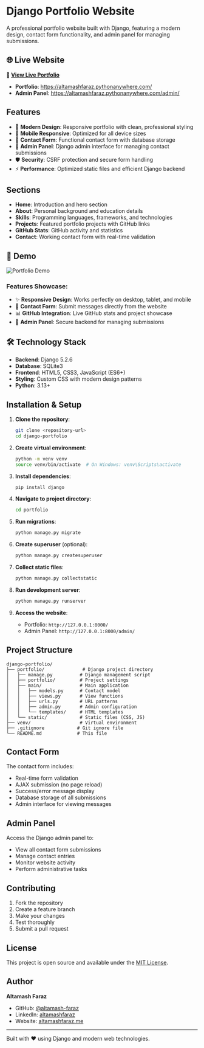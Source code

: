 # Django Portfolio Website

A professional portfolio website built with Django, featuring a modern design, contact form functionality, and admin panel for managing submissions.

## 🌐 Live Website

**🚀 [View Live Portfolio](https://altamashfaraz.pythonanywhere.com/)**

- **Portfolio**: https://altamashfaraz.pythonanywhere.com/
- **Admin Panel**: https://altamashfaraz.pythonanywhere.com/admin/

## Features

- 🎨 **Modern Design**: Responsive portfolio with clean, professional styling
- 📱 **Mobile Responsive**: Optimized for all device sizes
- 📧 **Contact Form**: Functional contact form with database storage
- 🔧 **Admin Panel**: Django admin interface for managing contact submissions
- 🛡️ **Security**: CSRF protection and secure form handling
- ⚡ **Performance**: Optimized static files and efficient Django backend

## Sections

- **Home**: Introduction and hero section
- **About**: Personal background and education details
- **Skills**: Programming languages, frameworks, and technologies
- **Projects**: Featured portfolio projects with GitHub links
- **GitHub Stats**: GitHub activity and statistics
- **Contact**: Working contact form with real-time validation

## 📱 Demo

![Portfolio Demo](https://img.shields.io/badge/Status-Live-brightgreen)

### Features Showcase:
- ✨ **Responsive Design**: Works perfectly on desktop, tablet, and mobile
- 🎯 **Contact Form**: Submit messages directly from the website
- 📊 **GitHub Integration**: Live GitHub stats and project showcase
- 🔐 **Admin Panel**: Secure backend for managing submissions

## 🛠️ Technology Stack

- **Backend**: Django 5.2.6
- **Database**: SQLite3
- **Frontend**: HTML5, CSS3, JavaScript (ES6+)
- **Styling**: Custom CSS with modern design patterns
- **Python**: 3.13+

## Installation & Setup

1. **Clone the repository**:
   ```bash
   git clone <repository-url>
   cd django-portfolio
   ```

2. **Create virtual environment**:
   ```bash
   python -m venv venv
   source venv/bin/activate  # On Windows: venv\Scripts\activate
   ```

3. **Install dependencies**:
   ```bash
   pip install django
   ```

4. **Navigate to project directory**:
   ```bash
   cd portfolio
   ```

5. **Run migrations**:
   ```bash
   python manage.py migrate
   ```

6. **Create superuser** (optional):
   ```bash
   python manage.py createsuperuser
   ```

7. **Collect static files**:
   ```bash
   python manage.py collectstatic
   ```

8. **Run development server**:
   ```bash
   python manage.py runserver
   ```

9. **Access the website**:
   - Portfolio: `http://127.0.0.1:8000/`
   - Admin Panel: `http://127.0.0.1:8000/admin/`

## Project Structure

```
django-portfolio/
├── portfolio/              # Django project directory
│   ├── manage.py          # Django management script
│   ├── portfolio/         # Project settings
│   ├── main/              # Main application
│   │   ├── models.py      # Contact model
│   │   ├── views.py       # View functions
│   │   ├── urls.py        # URL patterns
│   │   ├── admin.py       # Admin configuration
│   │   └── templates/     # HTML templates
│   └── static/            # Static files (CSS, JS)
├── venv/                  # Virtual environment
├── .gitignore            # Git ignore file
└── README.md             # This file
```

## Contact Form

The contact form includes:
- Real-time form validation
- AJAX submission (no page reload)
- Success/error message display
- Database storage of all submissions
- Admin interface for viewing messages

## Admin Panel

Access the Django admin panel to:
- View all contact form submissions
- Manage contact entries
- Monitor website activity
- Perform administrative tasks

## Contributing

1. Fork the repository
2. Create a feature branch
3. Make your changes
4. Test thoroughly
5. Submit a pull request

## License

This project is open source and available under the [MIT License](LICENSE).

## Author

**Altamash Faraz**
- GitHub: [@altamash-faraz](https://github.com/altamash-faraz)
- LinkedIn: [altamashfaraz](https://www.linkedin.com/in/altamashfaraz/)
- Website: [altamashfaraz.me](https://altamashfaraz.me)

---

Built with ❤️ using Django and modern web technologies.